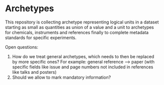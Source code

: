 # Archetypes

This repository is collecting archetype representing logical units in a dataset starting as small as quantities as union of a value and a unit to archetypes for chemicals, instruments and references finally to complete metadata standards for specific experiments. 

Open questions:
1) How do we treat general archetypes, which needs to then be replaced by more specific ones? For example: general reference --> paper (with specific fields like issue and page numbers not included in references like talks and posters)
2) Should we allow to mark mandatory information?

